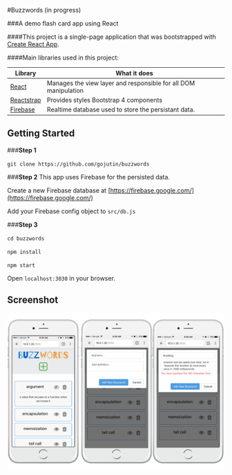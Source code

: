 #Buzzwords (in progress)

###A demo flash card app using React 

####This project is a single-page application that was bootstrapped with [Create React App](https://github.com/facebookincubator/create-react-app).

####Main libraries used in this project:

 Library | What it does
------------ | -------------
[React](https://facebook.github.io/react/) | Manages the view layer and responsible for all DOM manipulation
[Reactstrap](https://reactstrap.github.io/)  | Provides styles Bootstrap 4 components
[Firebase](https://firebase.google.com/) | Realtime database used to store the persistant data.

<h2 name="getting-started">Getting Started</h2>

###**Step 1**

`git clone https://github.com/gojutin/buzzwords `

###**Step 2**
This app uses Firebase for the persisted data.

Create a new Firebase database at [https://firebase.google.com/](https://firebase.google.com/)

Add your Firebase config object to `src/db.js`

###**Step 3**

`cd buzzwords `

`npm install`

`npm start`

Open `localhost:3030` in your browser.

## Screenshot

![Screenshot of Buzzwords App](/public/images/screenshot.png?raw=true)
